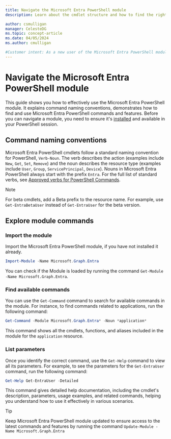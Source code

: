 ```yaml
---
title: Navigate the Microsoft Entra PowerShell module
description: Learn about the cmdlet structure and how to find the right commands in Microsoft Entra PowerShell.

author: csmulligan
manager: CelesteDG
ms.topic: concept-article
ms.date: 04/05/2024
ms.author: cmulligan

#Customer intent: As a new user of the Microsoft Entra PowerShell module, I want to easily find the command I need for a specific task, so that I can manage Microsoft Entra ID resources effectively.
---
```

# Navigate the Microsoft Entra PowerShell module

This guide shows you how to effectively use the Microsoft Entra PowerShell module. It explains command naming conventions, demonstrates how to find and use Microsoft Entra PowerShell commands and features. Before you can navigate a module, you need to ensure it's [installed](installation.md) and available in your PowerShell session.

## Command naming conventions

Microsoft Entra PowerShell cmdlets follow a standard naming convention for PowerShell, `Verb-Noun`. The verb describes the action (examples include `New`, `Get`, `Set`, `Remove`) and the noun describes the resource type (examples include `User`, `Group`, `ServicePrincipal`, `Device`). Nouns in Microsoft Entra PowerShell always start with the prefix `Entra`. For the full list of standard verbs, see [Approved verbs for PowerShell Commands](/powershell/scripting/developer/cmdlet/approved-verbs-for-windows-powershell-commands).

> [!NOTE]
> For beta cmdlets, add a Beta prefix to the resource name. For example, use `Get-EntraBetaUser` instead of `Get-EntraUser` for the beta version.

## Explore module commands

### Import the module

Import the Microsoft Entra PowerShell module, if you have not installed it already. 

```powershell
Import-Module -Name Microsoft.Graph.Entra
```

You can check if the Module is loaded by running the command `Get-Module -Name Microsoft.Graph.Entra`.

### Find available commands

You can use the `Get-Command` command to search for available commands in the module. For instance, to find commands related to applications, run the following command:

```powershell
Get-Command -Module Microsoft.Graph.Entra* -Noun *application*
```

This command shows all the cmdlets, functions, and aliases included in the module for the `application` resource.

### List parameters

Once you identify the correct command, use the `Get-Help` command to view all its parameters. For example, to see the parameters for the `Get-EntraUser` command, run the following command:

```powershell
Get-Help Get-EntraUser -Detailed
```

This command gives detailed help documentation, including the cmdlet's description, parameters, usage examples, and related commands, helping you understand how to use it effectively in various scenarios.

> [!TIP]
> Keep Microsoft Entra PowerShell module updated to ensure access to the latest commands and features by running the command `Update-Module -Name Microsoft.Graph.Entra`
